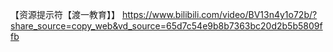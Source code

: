 【资源提示符【渡一教育】】 https://www.bilibili.com/video/BV13n4y1o72b/?share_source=copy_web&vd_source=65d7c54e9b8b7363bc20d2b5b5809ffb